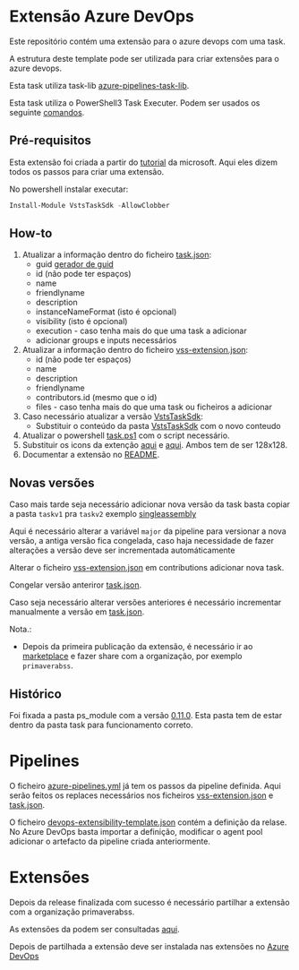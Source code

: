 # Extensão Azure DevOps 

Este repositório contém uma extensão para o azure devops com uma task.

A estrutura deste template pode ser utilizada para criar extensões para o azure devops.

Esta task utiliza task-lib [azure-pipelines-task-lib](https://github.com/microsoft/azure-pipelines-task-lib).

Esta task utiliza o PowerShell3 Task Executer. Podem ser usados os seguinte [comandos](https://github.com/microsoft/azure-pipelines-task-lib/blob/master/powershell/Docs/Commands.md).

## Pré-requisitos

Esta extensão foi criada a partir do [tutorial](https://docs.microsoft.com/en-us/azure/devops/extend/develop/add-build-task?view=azure-devops#preparation-and-required-setup-for-this-tutorial) da microsoft. Aqui eles dizem todos os passos para criar uma extensão.

No powershell instalar executar: 
```powershell
Install-Module VstsTaskSdk -AllowClobber
```

## How-to

1. Atualizar a informação dentro do ficheiro [task.json](src/task/taskv1/task.json):
   * guid [gerador de guid](https://www.guidgen.com/)
   * id (não pode ter espaços)
   * name
   * friendlyname
   * description
   * instanceNameFormat (isto é opcional)
   * visibility (isto é opcional)
   * execution - caso tenha mais do que uma task a adicionar
   * adicionar groups e inputs necessários
1. Atualizar a informação dentro do ficheiro [vss-extension.json](src/vss-extension.json):
   * id (não pode ter espaços)
   * name
   * description
   * friendlyname
   * contributors.id (mesmo que o id)
   * files - caso tenha mais do que uma task ou ficheiros a adicionar
1. Caso necessário atualizar a versão [VstsTaskSdk](https://www.powershellgallery.com/packages/VstsTaskSdk):
   * Substituir o conteúdo da pasta [VstsTaskSdk](src/task/taskv1/ps_modules/VstsTaskSdk) com o novo conteudo
1. Atualizar o powershell [task.ps1](src/task/taskv1/task.ps1) com o script necessário.
1. Substituir os icons da extenção [aqui](src/images/logo.png) e [aqui](src/task/taskv1/icon.png). Ambos tem de ser 128x128.
1. Documentar a extensão no [README](README.md).

## Novas versões

Caso mais tarde seja necessário adicionar nova versão da task basta copiar a pasta `taskv1` pra `taskv2` exemplo [singleassembly](https://github.com/primaverabss/devops-extensibility-singleassembly)

Aqui é necessário alterar a variável `major` da pipeline para versionar a nova versão, a antiga versão fica congelada, caso haja necessidade de fazer alterações a versão deve ser incrementada automáticamente

Alterar o ficheiro [vss-extension.json](src/vss-extension.json) em contributions adicionar nova task.

Congelar versão anteriror [task.json](src/task/taskv1/task.json).

Caso seja necessário alterar versões anteriores é necessário incrementar manualmente a versão em [task.json](src/task/taskv1/task.json).

Nota.:

* Depois da primeira publicação da extensão, é necessário ir ao [marketplace](https://marketplace.visualstudio.com/manage/publishers/primaverabss) e fazer share com a organização, por exemplo `primaverabss`.

## Histórico

Foi fixada a pasta ps_module com a versão [0.11.0](https://www.powershellgallery.com/packages/VstsTaskSdk). Esta pasta tem de estar dentro da pasta task para funcionamento correto.

# Pipelines

O ficheiro [azure-pipelines.yml](.ci-cd/pipelines/azdevops/azure-pipelines.yml) já tem os passos da pipeline definida.
Aqui serão feitos os replaces necessários nos ficheiros [vss-extension.json](src/vss-extension.json) e [task.json](src/task/taskv1/task.json).

O ficheiro [devops-extensibility-template.json](.ci-cd/pipelines/azdevops/devops-extensibility-template.json) contém a definição da relase.
No Azure DevOps basta importar a definição, modificar o agent pool adicionar o artefacto da pipeline criada anteriormente.

# Extensões

Depois da release finalizada com sucesso é necessário partilhar a extensão com a organização primaverabss.

As extensões da podem ser consultadas [aqui](https://marketplace.visualstudio.com/manage/publishers/PRIMAVERABSS).

Depois de partilhada a extensão deve ser instalada nas extensões no [Azure DevOps](https://dev.azure.com/primaverabss/_settings/extensions?tab=shared)


